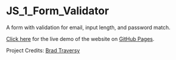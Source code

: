 # JS_1_Form_Validator
A form with validation for email, input length, and password match.

[Click here](https://raaghavendrahm.github.io/JS_1_Form_Validator/) for the live demo  of the website on [GitHub Pages](https://pages.github.com/).

Project Credits: [Brad Traversy](https://github.com/bradtraversy)
